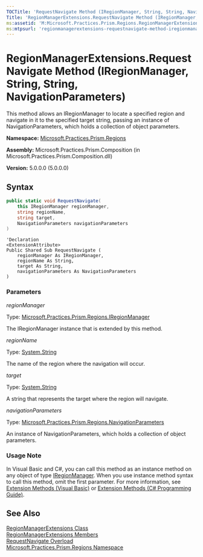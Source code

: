 ```yaml
---
TOCTitle: 'RequestNavigate Method (IRegionManager, String, String, NavigationParameters)'
Title: 'RegionManagerExtensions.RequestNavigate Method (IRegionManager, String, String, NavigationParameters) (Microsoft.Practices.Prism.Regions)'
ms:assetid: 'M:Microsoft.Practices.Prism.Regions.RegionManagerExtensions.RequestNavigate(Microsoft.Practices.Prism.Regions.IRegionManager,System.String,System.String,Microsoft.Practices.Prism.Regions.NavigationParameters)'
ms:mtpsurl: 'regionmanagerextensions-requestnavigate-method-iregionmanager-string-string-action-navigationresult-mspp-regions.md'
---
```


# RegionManagerExtensions.RequestNavigate Method (IRegionManager, String, String, NavigationParameters)

This method allows an IRegionManager to locate a specified region and navigate in it to the specified target string, passing an instance of NavigationParameters, which holds a collection of object parameters.

**Namespace:** [Microsoft.Practices.Prism.Regions](/patterns-practices/reference/mspp-regions-namespace)

**Assembly:** Microsoft.Practices.Prism.Composition (in Microsoft.Practices.Prism.Composition.dll)

**Version:** 5.0.0.0 (5.0.0.0)

## Syntax

```C# 
public static void RequestNavigate(
	this IRegionManager regionManager,
	string regionName,
	string target,
	NavigationParameters navigationParameters
)
```

```VB 
'Declaration
<ExtensionAttribute> 
Public Shared Sub RequestNavigate ( 
	regionManager As IRegionManager,
	regionName As String,
	target As String,
	navigationParameters As NavigationParameters
)
```

### Parameters

*regionManager*

Type: [Microsoft.Practices.Prism.Regions.IRegionManager](/patterns-practices/reference/mspp-regions-namespace.iregionmanager)

The IRegionManager instance that is extended by this method.

*regionName*  

Type: [System.String](http://msdn.microsoft.com/en-us/library/s1wwdcbf)

The name of the region where the navigation will occur.

*target*

Type: [System.String](http://msdn.microsoft.com/en-us/library/s1wwdcbf)

A string that represents the target where the region will navigate.

*navigationParameters*

Type: [Microsoft.Practices.Prism.Regions.NavigationParameters](/patterns-practices/reference/mspp-regions-namespace.navigationparameters)

An instance of NavigationParameters, which holds a collection of object parameters.

### Usage Note

In Visual Basic and C\#, you can call this method as an instance method on any object of type [IRegionManager](/patterns-practices/reference/mspp-regions-namespace.iregionmanager). When you use instance method syntax to call this method, omit the first parameter. For more information, see [Extension Methods (Visual Basic)](http://msdn.microsoft.com/en-us/library/bb384936.aspx) or [Extension Methods (C\# Programming Guide)](http://msdn.microsoft.com/en-us/library/bb383977.aspx).


## See Also

[RegionManagerExtensions Class](/patterns-practices/reference/mspp-regions-namespace.regionmanagerextensions)<br/>
[RegionManagerExtensions Members](/patterns-practices/reference/regionmanagerextensions-members-mspp-regions)<br/>
[RequestNavigate Overload](/patterns-practices/reference/regionmanagerextensions-requestnavigate-method-iregionmanager-string-string-action-navigationresult-mspp-regions)<br/>
[Microsoft.Practices.Prism.Regions Namespace](/patterns-practices/reference/mspp-regions-namespace)